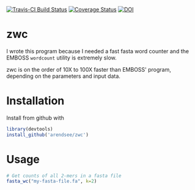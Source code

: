 [![Travis-CI Build Status](https://travis-ci.org/arendsee/zwc.svg?branch=master)](https://travis-ci.org/arendsee/zwc)
[![Coverage Status](https://img.shields.io/codecov/c/github/arendsee/zwc/master.svg)](https://codecov.io/github/arendsee/zwc?branch=master)
[![DOI](https://zenodo.org/badge/25451459.svg)](https://zenodo.org/badge/latestdoi/25451459)

zwc
===

I wrote this program because I needed a fast fasta word counter and the EMBOSS ```wordcount``` utility is extremely slow.

zwc is on the order of 10X to 100X faster than EMBOSS' program, depending on the parameters and input data.

Installation
============

Install from github with

```R
library(devtools)
install_github('arendsee/zwc')
```

Usage
=====

```R
# Get counts of all 2-mers in a fasta file
fasta_wc("my-fasta-file.fa", k=2)
```
